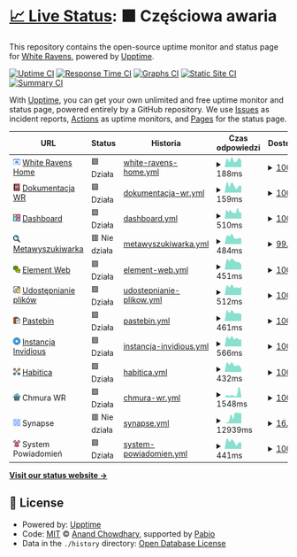# [📈 Live Status](https://status.wrservices.link): <!--live status--> **🟧 Częściowa awaria**

This repository contains the open-source uptime monitor and status page for [White Ravens](https://whiteravens.net), powered by [Upptime](https://github.com/upptime/upptime).

[![Uptime CI](https://github.com/whiteravens20/status.wrservices.link/workflows/Uptime%20CI/badge.svg)](https://github.com/whiteravens20/status.wrservices.link/actions?query=workflow%3A%22Uptime+CI%22)
[![Response Time CI](https://github.com/whiteravens20/status.wrservices.link/workflows/Response%20Time%20CI/badge.svg)](https://github.com/whiteravens20/status.wrservices.link/actions?query=workflow%3A%22Response+Time+CI%22)
[![Graphs CI](https://github.com/whiteravens20/status.wrservices.link/workflows/Graphs%20CI/badge.svg)](https://github.com/whiteravens20/status.wrservices.link/actions?query=workflow%3A%22Graphs+CI%22)
[![Static Site CI](https://github.com/whiteravens20/status.wrservices.link/workflows/Static%20Site%20CI/badge.svg)](https://github.com/whiteravens20/status.wrservices.link/actions?query=workflow%3A%22Static+Site+CI%22)
[![Summary CI](https://github.com/whiteravens20/status.wrservices.link/workflows/Summary%20CI/badge.svg)](https://github.com/whiteravens20/status.wrservices.link/actions?query=workflow%3A%22Summary+CI%22)

With [Upptime](https://upptime.js.org), you can get your own unlimited and free uptime monitor and status page, powered entirely by a GitHub repository. We use [Issues](https://github.com/whiteravens20/status.wrservices.link/issues) as incident reports, [Actions](https://github.com/whiteravens20/status.wrservices.link/actions) as uptime monitors, and [Pages](https://status.wrservices.link) for the status page.

<!--start: status pages-->
<!-- This summary is generated by Upptime (https://github.com/upptime/upptime) -->
<!-- Do not edit this manually, your changes will be overwritten -->
<!-- prettier-ignore -->
| URL | Status | Historia | Czas odpowiedzi | Dostępność |
| --- | ------ | ------- | ------------- | ------ |
| <img alt="" src="https://raw.githubusercontent.com/whiteravens20/services-images/refs/heads/main/full-assets/homepage/favicon-96x96.png" height="13"> [White Ravens Home](https://whiteravens.net) | 🟩 Działa | [white-ravens-home.yml](https://github.com/whiteravens20/status.wrservices.link/commits/HEAD/history/white-ravens-home.yml) | <details><summary><img alt="Wykres czasu odpowiedzi" src="./graphs/white-ravens-home/response-time-week.png" height="20"> 188ms</summary><br><a href="https://status.wrservices.link/history/white-ravens-home"><img alt="Czas odpowiedzi 206" src="https://img.shields.io/endpoint?url=https%3A%2F%2Fraw.githubusercontent.com%2Fwhiteravens20%2Fstatus.wrservices.link%2FHEAD%2Fapi%2Fwhite-ravens-home%2Fresponse-time.json"></a><br><a href="https://status.wrservices.link/history/white-ravens-home"><img alt="Czas odpowiedzi (24h) 171" src="https://img.shields.io/endpoint?url=https%3A%2F%2Fraw.githubusercontent.com%2Fwhiteravens20%2Fstatus.wrservices.link%2FHEAD%2Fapi%2Fwhite-ravens-home%2Fresponse-time-day.json"></a><br><a href="https://status.wrservices.link/history/white-ravens-home"><img alt="Czas odpowiedzi (7 dni) 188" src="https://img.shields.io/endpoint?url=https%3A%2F%2Fraw.githubusercontent.com%2Fwhiteravens20%2Fstatus.wrservices.link%2FHEAD%2Fapi%2Fwhite-ravens-home%2Fresponse-time-week.json"></a><br><a href="https://status.wrservices.link/history/white-ravens-home"><img alt="Czas odpowiedzi (30 dni) 203" src="https://img.shields.io/endpoint?url=https%3A%2F%2Fraw.githubusercontent.com%2Fwhiteravens20%2Fstatus.wrservices.link%2FHEAD%2Fapi%2Fwhite-ravens-home%2Fresponse-time-month.json"></a><br><a href="https://status.wrservices.link/history/white-ravens-home"><img alt="Czas odpowiedzi (1 rok) 206" src="https://img.shields.io/endpoint?url=https%3A%2F%2Fraw.githubusercontent.com%2Fwhiteravens20%2Fstatus.wrservices.link%2FHEAD%2Fapi%2Fwhite-ravens-home%2Fresponse-time-year.json"></a></details> | <details><summary><a href="https://status.wrservices.link/history/white-ravens-home">100.00%</a></summary><a href="https://status.wrservices.link/history/white-ravens-home"><img alt="Dostępność 100.00%" src="https://img.shields.io/endpoint?url=https%3A%2F%2Fraw.githubusercontent.com%2Fwhiteravens20%2Fstatus.wrservices.link%2FHEAD%2Fapi%2Fwhite-ravens-home%2Fuptime.json"></a><br><a href="https://status.wrservices.link/history/white-ravens-home"><img alt="Dostępność (24h) 100.00%" src="https://img.shields.io/endpoint?url=https%3A%2F%2Fraw.githubusercontent.com%2Fwhiteravens20%2Fstatus.wrservices.link%2FHEAD%2Fapi%2Fwhite-ravens-home%2Fuptime-day.json"></a><br><a href="https://status.wrservices.link/history/white-ravens-home"><img alt="Dostępność (7 dni) 100.00%" src="https://img.shields.io/endpoint?url=https%3A%2F%2Fraw.githubusercontent.com%2Fwhiteravens20%2Fstatus.wrservices.link%2FHEAD%2Fapi%2Fwhite-ravens-home%2Fuptime-week.json"></a><br><a href="https://status.wrservices.link/history/white-ravens-home"><img alt="Dostępność (30 dni) 100.00%" src="https://img.shields.io/endpoint?url=https%3A%2F%2Fraw.githubusercontent.com%2Fwhiteravens20%2Fstatus.wrservices.link%2FHEAD%2Fapi%2Fwhite-ravens-home%2Fuptime-month.json"></a><br><a href="https://status.wrservices.link/history/white-ravens-home"><img alt="Dostępność (1 rok) 100.00%" src="https://img.shields.io/endpoint?url=https%3A%2F%2Fraw.githubusercontent.com%2Fwhiteravens20%2Fstatus.wrservices.link%2FHEAD%2Fapi%2Fwhite-ravens-home%2Fuptime-year.json"></a></details>
| <img alt="" src="https://raw.githubusercontent.com/whiteravens20/services-images/refs/heads/main/full-assets/documentation/favicon-96x96.png" height="13"> [Dokumentacja WR](https://wrservices.link) | 🟩 Działa | [dokumentacja-wr.yml](https://github.com/whiteravens20/status.wrservices.link/commits/HEAD/history/dokumentacja-wr.yml) | <details><summary><img alt="Wykres czasu odpowiedzi" src="./graphs/dokumentacja-wr/response-time-week.png" height="20"> 159ms</summary><br><a href="https://status.wrservices.link/history/dokumentacja-wr"><img alt="Czas odpowiedzi 187" src="https://img.shields.io/endpoint?url=https%3A%2F%2Fraw.githubusercontent.com%2Fwhiteravens20%2Fstatus.wrservices.link%2FHEAD%2Fapi%2Fdokumentacja-wr%2Fresponse-time.json"></a><br><a href="https://status.wrservices.link/history/dokumentacja-wr"><img alt="Czas odpowiedzi (24h) 153" src="https://img.shields.io/endpoint?url=https%3A%2F%2Fraw.githubusercontent.com%2Fwhiteravens20%2Fstatus.wrservices.link%2FHEAD%2Fapi%2Fdokumentacja-wr%2Fresponse-time-day.json"></a><br><a href="https://status.wrservices.link/history/dokumentacja-wr"><img alt="Czas odpowiedzi (7 dni) 159" src="https://img.shields.io/endpoint?url=https%3A%2F%2Fraw.githubusercontent.com%2Fwhiteravens20%2Fstatus.wrservices.link%2FHEAD%2Fapi%2Fdokumentacja-wr%2Fresponse-time-week.json"></a><br><a href="https://status.wrservices.link/history/dokumentacja-wr"><img alt="Czas odpowiedzi (30 dni) 193" src="https://img.shields.io/endpoint?url=https%3A%2F%2Fraw.githubusercontent.com%2Fwhiteravens20%2Fstatus.wrservices.link%2FHEAD%2Fapi%2Fdokumentacja-wr%2Fresponse-time-month.json"></a><br><a href="https://status.wrservices.link/history/dokumentacja-wr"><img alt="Czas odpowiedzi (1 rok) 187" src="https://img.shields.io/endpoint?url=https%3A%2F%2Fraw.githubusercontent.com%2Fwhiteravens20%2Fstatus.wrservices.link%2FHEAD%2Fapi%2Fdokumentacja-wr%2Fresponse-time-year.json"></a></details> | <details><summary><a href="https://status.wrservices.link/history/dokumentacja-wr">100.00%</a></summary><a href="https://status.wrservices.link/history/dokumentacja-wr"><img alt="Dostępność 99.90%" src="https://img.shields.io/endpoint?url=https%3A%2F%2Fraw.githubusercontent.com%2Fwhiteravens20%2Fstatus.wrservices.link%2FHEAD%2Fapi%2Fdokumentacja-wr%2Fuptime.json"></a><br><a href="https://status.wrservices.link/history/dokumentacja-wr"><img alt="Dostępność (24h) 100.00%" src="https://img.shields.io/endpoint?url=https%3A%2F%2Fraw.githubusercontent.com%2Fwhiteravens20%2Fstatus.wrservices.link%2FHEAD%2Fapi%2Fdokumentacja-wr%2Fuptime-day.json"></a><br><a href="https://status.wrservices.link/history/dokumentacja-wr"><img alt="Dostępność (7 dni) 100.00%" src="https://img.shields.io/endpoint?url=https%3A%2F%2Fraw.githubusercontent.com%2Fwhiteravens20%2Fstatus.wrservices.link%2FHEAD%2Fapi%2Fdokumentacja-wr%2Fuptime-week.json"></a><br><a href="https://status.wrservices.link/history/dokumentacja-wr"><img alt="Dostępność (30 dni) 100.00%" src="https://img.shields.io/endpoint?url=https%3A%2F%2Fraw.githubusercontent.com%2Fwhiteravens20%2Fstatus.wrservices.link%2FHEAD%2Fapi%2Fdokumentacja-wr%2Fuptime-month.json"></a><br><a href="https://status.wrservices.link/history/dokumentacja-wr"><img alt="Dostępność (1 rok) 99.90%" src="https://img.shields.io/endpoint?url=https%3A%2F%2Fraw.githubusercontent.com%2Fwhiteravens20%2Fstatus.wrservices.link%2FHEAD%2Fapi%2Fdokumentacja-wr%2Fuptime-year.json"></a></details>
| <img alt="" src="https://raw.githubusercontent.com/whiteravens20/services-images/refs/heads/main/full-assets/dashboard/favicon-96x96.png" height="13"> [Dashboard](https://home.wrservices.link) | 🟩 Działa | [dashboard.yml](https://github.com/whiteravens20/status.wrservices.link/commits/HEAD/history/dashboard.yml) | <details><summary><img alt="Wykres czasu odpowiedzi" src="./graphs/dashboard/response-time-week.png" height="20"> 510ms</summary><br><a href="https://status.wrservices.link/history/dashboard"><img alt="Czas odpowiedzi 584" src="https://img.shields.io/endpoint?url=https%3A%2F%2Fraw.githubusercontent.com%2Fwhiteravens20%2Fstatus.wrservices.link%2FHEAD%2Fapi%2Fdashboard%2Fresponse-time.json"></a><br><a href="https://status.wrservices.link/history/dashboard"><img alt="Czas odpowiedzi (24h) 430" src="https://img.shields.io/endpoint?url=https%3A%2F%2Fraw.githubusercontent.com%2Fwhiteravens20%2Fstatus.wrservices.link%2FHEAD%2Fapi%2Fdashboard%2Fresponse-time-day.json"></a><br><a href="https://status.wrservices.link/history/dashboard"><img alt="Czas odpowiedzi (7 dni) 510" src="https://img.shields.io/endpoint?url=https%3A%2F%2Fraw.githubusercontent.com%2Fwhiteravens20%2Fstatus.wrservices.link%2FHEAD%2Fapi%2Fdashboard%2Fresponse-time-week.json"></a><br><a href="https://status.wrservices.link/history/dashboard"><img alt="Czas odpowiedzi (30 dni) 501" src="https://img.shields.io/endpoint?url=https%3A%2F%2Fraw.githubusercontent.com%2Fwhiteravens20%2Fstatus.wrservices.link%2FHEAD%2Fapi%2Fdashboard%2Fresponse-time-month.json"></a><br><a href="https://status.wrservices.link/history/dashboard"><img alt="Czas odpowiedzi (1 rok) 584" src="https://img.shields.io/endpoint?url=https%3A%2F%2Fraw.githubusercontent.com%2Fwhiteravens20%2Fstatus.wrservices.link%2FHEAD%2Fapi%2Fdashboard%2Fresponse-time-year.json"></a></details> | <details><summary><a href="https://status.wrservices.link/history/dashboard">100.00%</a></summary><a href="https://status.wrservices.link/history/dashboard"><img alt="Dostępność 99.90%" src="https://img.shields.io/endpoint?url=https%3A%2F%2Fraw.githubusercontent.com%2Fwhiteravens20%2Fstatus.wrservices.link%2FHEAD%2Fapi%2Fdashboard%2Fuptime.json"></a><br><a href="https://status.wrservices.link/history/dashboard"><img alt="Dostępność (24h) 100.00%" src="https://img.shields.io/endpoint?url=https%3A%2F%2Fraw.githubusercontent.com%2Fwhiteravens20%2Fstatus.wrservices.link%2FHEAD%2Fapi%2Fdashboard%2Fuptime-day.json"></a><br><a href="https://status.wrservices.link/history/dashboard"><img alt="Dostępność (7 dni) 100.00%" src="https://img.shields.io/endpoint?url=https%3A%2F%2Fraw.githubusercontent.com%2Fwhiteravens20%2Fstatus.wrservices.link%2FHEAD%2Fapi%2Fdashboard%2Fuptime-week.json"></a><br><a href="https://status.wrservices.link/history/dashboard"><img alt="Dostępność (30 dni) 100.00%" src="https://img.shields.io/endpoint?url=https%3A%2F%2Fraw.githubusercontent.com%2Fwhiteravens20%2Fstatus.wrservices.link%2FHEAD%2Fapi%2Fdashboard%2Fuptime-month.json"></a><br><a href="https://status.wrservices.link/history/dashboard"><img alt="Dostępność (1 rok) 99.90%" src="https://img.shields.io/endpoint?url=https%3A%2F%2Fraw.githubusercontent.com%2Fwhiteravens20%2Fstatus.wrservices.link%2FHEAD%2Fapi%2Fdashboard%2Fuptime-year.json"></a></details>
| <img alt="" src="https://raw.githubusercontent.com/whiteravens20/services-images/refs/heads/main/full-assets/search/favicon-96x96.png" height="13"> [Metawyszukiwarka](https://search.whiteravens.net) | 🟥 Nie działa | [metawyszukiwarka.yml](https://github.com/whiteravens20/status.wrservices.link/commits/HEAD/history/metawyszukiwarka.yml) | <details><summary><img alt="Wykres czasu odpowiedzi" src="./graphs/metawyszukiwarka/response-time-week.png" height="20"> 484ms</summary><br><a href="https://status.wrservices.link/history/metawyszukiwarka"><img alt="Czas odpowiedzi 503" src="https://img.shields.io/endpoint?url=https%3A%2F%2Fraw.githubusercontent.com%2Fwhiteravens20%2Fstatus.wrservices.link%2FHEAD%2Fapi%2Fmetawyszukiwarka%2Fresponse-time.json"></a><br><a href="https://status.wrservices.link/history/metawyszukiwarka"><img alt="Czas odpowiedzi (24h) 378" src="https://img.shields.io/endpoint?url=https%3A%2F%2Fraw.githubusercontent.com%2Fwhiteravens20%2Fstatus.wrservices.link%2FHEAD%2Fapi%2Fmetawyszukiwarka%2Fresponse-time-day.json"></a><br><a href="https://status.wrservices.link/history/metawyszukiwarka"><img alt="Czas odpowiedzi (7 dni) 484" src="https://img.shields.io/endpoint?url=https%3A%2F%2Fraw.githubusercontent.com%2Fwhiteravens20%2Fstatus.wrservices.link%2FHEAD%2Fapi%2Fmetawyszukiwarka%2Fresponse-time-week.json"></a><br><a href="https://status.wrservices.link/history/metawyszukiwarka"><img alt="Czas odpowiedzi (30 dni) 505" src="https://img.shields.io/endpoint?url=https%3A%2F%2Fraw.githubusercontent.com%2Fwhiteravens20%2Fstatus.wrservices.link%2FHEAD%2Fapi%2Fmetawyszukiwarka%2Fresponse-time-month.json"></a><br><a href="https://status.wrservices.link/history/metawyszukiwarka"><img alt="Czas odpowiedzi (1 rok) 503" src="https://img.shields.io/endpoint?url=https%3A%2F%2Fraw.githubusercontent.com%2Fwhiteravens20%2Fstatus.wrservices.link%2FHEAD%2Fapi%2Fmetawyszukiwarka%2Fresponse-time-year.json"></a></details> | <details><summary><a href="https://status.wrservices.link/history/metawyszukiwarka">99.99%</a></summary><a href="https://status.wrservices.link/history/metawyszukiwarka"><img alt="Dostępność 99.72%" src="https://img.shields.io/endpoint?url=https%3A%2F%2Fraw.githubusercontent.com%2Fwhiteravens20%2Fstatus.wrservices.link%2FHEAD%2Fapi%2Fmetawyszukiwarka%2Fuptime.json"></a><br><a href="https://status.wrservices.link/history/metawyszukiwarka"><img alt="Dostępność (24h) 99.96%" src="https://img.shields.io/endpoint?url=https%3A%2F%2Fraw.githubusercontent.com%2Fwhiteravens20%2Fstatus.wrservices.link%2FHEAD%2Fapi%2Fmetawyszukiwarka%2Fuptime-day.json"></a><br><a href="https://status.wrservices.link/history/metawyszukiwarka"><img alt="Dostępność (7 dni) 99.99%" src="https://img.shields.io/endpoint?url=https%3A%2F%2Fraw.githubusercontent.com%2Fwhiteravens20%2Fstatus.wrservices.link%2FHEAD%2Fapi%2Fmetawyszukiwarka%2Fuptime-week.json"></a><br><a href="https://status.wrservices.link/history/metawyszukiwarka"><img alt="Dostępność (30 dni) 100.00%" src="https://img.shields.io/endpoint?url=https%3A%2F%2Fraw.githubusercontent.com%2Fwhiteravens20%2Fstatus.wrservices.link%2FHEAD%2Fapi%2Fmetawyszukiwarka%2Fuptime-month.json"></a><br><a href="https://status.wrservices.link/history/metawyszukiwarka"><img alt="Dostępność (1 rok) 99.72%" src="https://img.shields.io/endpoint?url=https%3A%2F%2Fraw.githubusercontent.com%2Fwhiteravens20%2Fstatus.wrservices.link%2FHEAD%2Fapi%2Fmetawyszukiwarka%2Fuptime-year.json"></a></details>
| <img alt="" src="https://raw.githubusercontent.com/whiteravens20/services-images/refs/heads/main/full-assets/element/favicon-96x96.png" height="13"> [Element Web](https://chat.wrservices.link) | 🟩 Działa | [element-web.yml](https://github.com/whiteravens20/status.wrservices.link/commits/HEAD/history/element-web.yml) | <details><summary><img alt="Wykres czasu odpowiedzi" src="./graphs/element-web/response-time-week.png" height="20"> 451ms</summary><br><a href="https://status.wrservices.link/history/element-web"><img alt="Czas odpowiedzi 638" src="https://img.shields.io/endpoint?url=https%3A%2F%2Fraw.githubusercontent.com%2Fwhiteravens20%2Fstatus.wrservices.link%2FHEAD%2Fapi%2Felement-web%2Fresponse-time.json"></a><br><a href="https://status.wrservices.link/history/element-web"><img alt="Czas odpowiedzi (24h) 252" src="https://img.shields.io/endpoint?url=https%3A%2F%2Fraw.githubusercontent.com%2Fwhiteravens20%2Fstatus.wrservices.link%2FHEAD%2Fapi%2Felement-web%2Fresponse-time-day.json"></a><br><a href="https://status.wrservices.link/history/element-web"><img alt="Czas odpowiedzi (7 dni) 451" src="https://img.shields.io/endpoint?url=https%3A%2F%2Fraw.githubusercontent.com%2Fwhiteravens20%2Fstatus.wrservices.link%2FHEAD%2Fapi%2Felement-web%2Fresponse-time-week.json"></a><br><a href="https://status.wrservices.link/history/element-web"><img alt="Czas odpowiedzi (30 dni) 498" src="https://img.shields.io/endpoint?url=https%3A%2F%2Fraw.githubusercontent.com%2Fwhiteravens20%2Fstatus.wrservices.link%2FHEAD%2Fapi%2Felement-web%2Fresponse-time-month.json"></a><br><a href="https://status.wrservices.link/history/element-web"><img alt="Czas odpowiedzi (1 rok) 638" src="https://img.shields.io/endpoint?url=https%3A%2F%2Fraw.githubusercontent.com%2Fwhiteravens20%2Fstatus.wrservices.link%2FHEAD%2Fapi%2Felement-web%2Fresponse-time-year.json"></a></details> | <details><summary><a href="https://status.wrservices.link/history/element-web">100.00%</a></summary><a href="https://status.wrservices.link/history/element-web"><img alt="Dostępność 91.82%" src="https://img.shields.io/endpoint?url=https%3A%2F%2Fraw.githubusercontent.com%2Fwhiteravens20%2Fstatus.wrservices.link%2FHEAD%2Fapi%2Felement-web%2Fuptime.json"></a><br><a href="https://status.wrservices.link/history/element-web"><img alt="Dostępność (24h) 100.00%" src="https://img.shields.io/endpoint?url=https%3A%2F%2Fraw.githubusercontent.com%2Fwhiteravens20%2Fstatus.wrservices.link%2FHEAD%2Fapi%2Felement-web%2Fuptime-day.json"></a><br><a href="https://status.wrservices.link/history/element-web"><img alt="Dostępność (7 dni) 100.00%" src="https://img.shields.io/endpoint?url=https%3A%2F%2Fraw.githubusercontent.com%2Fwhiteravens20%2Fstatus.wrservices.link%2FHEAD%2Fapi%2Felement-web%2Fuptime-week.json"></a><br><a href="https://status.wrservices.link/history/element-web"><img alt="Dostępność (30 dni) 89.84%" src="https://img.shields.io/endpoint?url=https%3A%2F%2Fraw.githubusercontent.com%2Fwhiteravens20%2Fstatus.wrservices.link%2FHEAD%2Fapi%2Felement-web%2Fuptime-month.json"></a><br><a href="https://status.wrservices.link/history/element-web"><img alt="Dostępność (1 rok) 91.82%" src="https://img.shields.io/endpoint?url=https%3A%2F%2Fraw.githubusercontent.com%2Fwhiteravens20%2Fstatus.wrservices.link%2FHEAD%2Fapi%2Felement-web%2Fuptime-year.json"></a></details>
| <img alt="" src="https://raw.githubusercontent.com/whiteravens20/services-images/refs/heads/main/full-assets/fileshare/favicon-96x96.png" height="13"> [Udostępnianie plików](https://fileshare.wrservices.link) | 🟩 Działa | [udostepnianie-plikow.yml](https://github.com/whiteravens20/status.wrservices.link/commits/HEAD/history/udostepnianie-plikow.yml) | <details><summary><img alt="Wykres czasu odpowiedzi" src="./graphs/udostepnianie-plikow/response-time-week.png" height="20"> 512ms</summary><br><a href="https://status.wrservices.link/history/udostepnianie-plikow"><img alt="Czas odpowiedzi 511" src="https://img.shields.io/endpoint?url=https%3A%2F%2Fraw.githubusercontent.com%2Fwhiteravens20%2Fstatus.wrservices.link%2FHEAD%2Fapi%2Fudostepnianie-plikow%2Fresponse-time.json"></a><br><a href="https://status.wrservices.link/history/udostepnianie-plikow"><img alt="Czas odpowiedzi (24h) 509" src="https://img.shields.io/endpoint?url=https%3A%2F%2Fraw.githubusercontent.com%2Fwhiteravens20%2Fstatus.wrservices.link%2FHEAD%2Fapi%2Fudostepnianie-plikow%2Fresponse-time-day.json"></a><br><a href="https://status.wrservices.link/history/udostepnianie-plikow"><img alt="Czas odpowiedzi (7 dni) 512" src="https://img.shields.io/endpoint?url=https%3A%2F%2Fraw.githubusercontent.com%2Fwhiteravens20%2Fstatus.wrservices.link%2FHEAD%2Fapi%2Fudostepnianie-plikow%2Fresponse-time-week.json"></a><br><a href="https://status.wrservices.link/history/udostepnianie-plikow"><img alt="Czas odpowiedzi (30 dni) 512" src="https://img.shields.io/endpoint?url=https%3A%2F%2Fraw.githubusercontent.com%2Fwhiteravens20%2Fstatus.wrservices.link%2FHEAD%2Fapi%2Fudostepnianie-plikow%2Fresponse-time-month.json"></a><br><a href="https://status.wrservices.link/history/udostepnianie-plikow"><img alt="Czas odpowiedzi (1 rok) 511" src="https://img.shields.io/endpoint?url=https%3A%2F%2Fraw.githubusercontent.com%2Fwhiteravens20%2Fstatus.wrservices.link%2FHEAD%2Fapi%2Fudostepnianie-plikow%2Fresponse-time-year.json"></a></details> | <details><summary><a href="https://status.wrservices.link/history/udostepnianie-plikow">100.00%</a></summary><a href="https://status.wrservices.link/history/udostepnianie-plikow"><img alt="Dostępność 99.90%" src="https://img.shields.io/endpoint?url=https%3A%2F%2Fraw.githubusercontent.com%2Fwhiteravens20%2Fstatus.wrservices.link%2FHEAD%2Fapi%2Fudostepnianie-plikow%2Fuptime.json"></a><br><a href="https://status.wrservices.link/history/udostepnianie-plikow"><img alt="Dostępność (24h) 100.00%" src="https://img.shields.io/endpoint?url=https%3A%2F%2Fraw.githubusercontent.com%2Fwhiteravens20%2Fstatus.wrservices.link%2FHEAD%2Fapi%2Fudostepnianie-plikow%2Fuptime-day.json"></a><br><a href="https://status.wrservices.link/history/udostepnianie-plikow"><img alt="Dostępność (7 dni) 100.00%" src="https://img.shields.io/endpoint?url=https%3A%2F%2Fraw.githubusercontent.com%2Fwhiteravens20%2Fstatus.wrservices.link%2FHEAD%2Fapi%2Fudostepnianie-plikow%2Fuptime-week.json"></a><br><a href="https://status.wrservices.link/history/udostepnianie-plikow"><img alt="Dostępność (30 dni) 100.00%" src="https://img.shields.io/endpoint?url=https%3A%2F%2Fraw.githubusercontent.com%2Fwhiteravens20%2Fstatus.wrservices.link%2FHEAD%2Fapi%2Fudostepnianie-plikow%2Fuptime-month.json"></a><br><a href="https://status.wrservices.link/history/udostepnianie-plikow"><img alt="Dostępność (1 rok) 99.90%" src="https://img.shields.io/endpoint?url=https%3A%2F%2Fraw.githubusercontent.com%2Fwhiteravens20%2Fstatus.wrservices.link%2FHEAD%2Fapi%2Fudostepnianie-plikow%2Fuptime-year.json"></a></details>
| <img alt="" src="https://raw.githubusercontent.com/whiteravens20/services-images/refs/heads/main/full-assets/pastebin/favicon-96x96.png" height="13"> [Pastebin](https://pastebin.wrservices.link) | 🟩 Działa | [pastebin.yml](https://github.com/whiteravens20/status.wrservices.link/commits/HEAD/history/pastebin.yml) | <details><summary><img alt="Wykres czasu odpowiedzi" src="./graphs/pastebin/response-time-week.png" height="20"> 461ms</summary><br><a href="https://status.wrservices.link/history/pastebin"><img alt="Czas odpowiedzi 503" src="https://img.shields.io/endpoint?url=https%3A%2F%2Fraw.githubusercontent.com%2Fwhiteravens20%2Fstatus.wrservices.link%2FHEAD%2Fapi%2Fpastebin%2Fresponse-time.json"></a><br><a href="https://status.wrservices.link/history/pastebin"><img alt="Czas odpowiedzi (24h) 365" src="https://img.shields.io/endpoint?url=https%3A%2F%2Fraw.githubusercontent.com%2Fwhiteravens20%2Fstatus.wrservices.link%2FHEAD%2Fapi%2Fpastebin%2Fresponse-time-day.json"></a><br><a href="https://status.wrservices.link/history/pastebin"><img alt="Czas odpowiedzi (7 dni) 461" src="https://img.shields.io/endpoint?url=https%3A%2F%2Fraw.githubusercontent.com%2Fwhiteravens20%2Fstatus.wrservices.link%2FHEAD%2Fapi%2Fpastebin%2Fresponse-time-week.json"></a><br><a href="https://status.wrservices.link/history/pastebin"><img alt="Czas odpowiedzi (30 dni) 484" src="https://img.shields.io/endpoint?url=https%3A%2F%2Fraw.githubusercontent.com%2Fwhiteravens20%2Fstatus.wrservices.link%2FHEAD%2Fapi%2Fpastebin%2Fresponse-time-month.json"></a><br><a href="https://status.wrservices.link/history/pastebin"><img alt="Czas odpowiedzi (1 rok) 503" src="https://img.shields.io/endpoint?url=https%3A%2F%2Fraw.githubusercontent.com%2Fwhiteravens20%2Fstatus.wrservices.link%2FHEAD%2Fapi%2Fpastebin%2Fresponse-time-year.json"></a></details> | <details><summary><a href="https://status.wrservices.link/history/pastebin">100.00%</a></summary><a href="https://status.wrservices.link/history/pastebin"><img alt="Dostępność 99.89%" src="https://img.shields.io/endpoint?url=https%3A%2F%2Fraw.githubusercontent.com%2Fwhiteravens20%2Fstatus.wrservices.link%2FHEAD%2Fapi%2Fpastebin%2Fuptime.json"></a><br><a href="https://status.wrservices.link/history/pastebin"><img alt="Dostępność (24h) 100.00%" src="https://img.shields.io/endpoint?url=https%3A%2F%2Fraw.githubusercontent.com%2Fwhiteravens20%2Fstatus.wrservices.link%2FHEAD%2Fapi%2Fpastebin%2Fuptime-day.json"></a><br><a href="https://status.wrservices.link/history/pastebin"><img alt="Dostępność (7 dni) 100.00%" src="https://img.shields.io/endpoint?url=https%3A%2F%2Fraw.githubusercontent.com%2Fwhiteravens20%2Fstatus.wrservices.link%2FHEAD%2Fapi%2Fpastebin%2Fuptime-week.json"></a><br><a href="https://status.wrservices.link/history/pastebin"><img alt="Dostępność (30 dni) 100.00%" src="https://img.shields.io/endpoint?url=https%3A%2F%2Fraw.githubusercontent.com%2Fwhiteravens20%2Fstatus.wrservices.link%2FHEAD%2Fapi%2Fpastebin%2Fuptime-month.json"></a><br><a href="https://status.wrservices.link/history/pastebin"><img alt="Dostępność (1 rok) 99.89%" src="https://img.shields.io/endpoint?url=https%3A%2F%2Fraw.githubusercontent.com%2Fwhiteravens20%2Fstatus.wrservices.link%2FHEAD%2Fapi%2Fpastebin%2Fuptime-year.json"></a></details>
| <img alt="" src="https://raw.githubusercontent.com/whiteravens20/services-images/refs/heads/main/full-assets/invid/favicon-96x96.png" height="13"> [Instancja Invidious](https://invid.wrservices.link) | 🟩 Działa | [instancja-invidious.yml](https://github.com/whiteravens20/status.wrservices.link/commits/HEAD/history/instancja-invidious.yml) | <details><summary><img alt="Wykres czasu odpowiedzi" src="./graphs/instancja-invidious/response-time-week.png" height="20"> 566ms</summary><br><a href="https://status.wrservices.link/history/instancja-invidious"><img alt="Czas odpowiedzi 688" src="https://img.shields.io/endpoint?url=https%3A%2F%2Fraw.githubusercontent.com%2Fwhiteravens20%2Fstatus.wrservices.link%2FHEAD%2Fapi%2Finstancja-invidious%2Fresponse-time.json"></a><br><a href="https://status.wrservices.link/history/instancja-invidious"><img alt="Czas odpowiedzi (24h) 362" src="https://img.shields.io/endpoint?url=https%3A%2F%2Fraw.githubusercontent.com%2Fwhiteravens20%2Fstatus.wrservices.link%2FHEAD%2Fapi%2Finstancja-invidious%2Fresponse-time-day.json"></a><br><a href="https://status.wrservices.link/history/instancja-invidious"><img alt="Czas odpowiedzi (7 dni) 566" src="https://img.shields.io/endpoint?url=https%3A%2F%2Fraw.githubusercontent.com%2Fwhiteravens20%2Fstatus.wrservices.link%2FHEAD%2Fapi%2Finstancja-invidious%2Fresponse-time-week.json"></a><br><a href="https://status.wrservices.link/history/instancja-invidious"><img alt="Czas odpowiedzi (30 dni) 698" src="https://img.shields.io/endpoint?url=https%3A%2F%2Fraw.githubusercontent.com%2Fwhiteravens20%2Fstatus.wrservices.link%2FHEAD%2Fapi%2Finstancja-invidious%2Fresponse-time-month.json"></a><br><a href="https://status.wrservices.link/history/instancja-invidious"><img alt="Czas odpowiedzi (1 rok) 688" src="https://img.shields.io/endpoint?url=https%3A%2F%2Fraw.githubusercontent.com%2Fwhiteravens20%2Fstatus.wrservices.link%2FHEAD%2Fapi%2Finstancja-invidious%2Fresponse-time-year.json"></a></details> | <details><summary><a href="https://status.wrservices.link/history/instancja-invidious">100.00%</a></summary><a href="https://status.wrservices.link/history/instancja-invidious"><img alt="Dostępność 99.66%" src="https://img.shields.io/endpoint?url=https%3A%2F%2Fraw.githubusercontent.com%2Fwhiteravens20%2Fstatus.wrservices.link%2FHEAD%2Fapi%2Finstancja-invidious%2Fuptime.json"></a><br><a href="https://status.wrservices.link/history/instancja-invidious"><img alt="Dostępność (24h) 100.00%" src="https://img.shields.io/endpoint?url=https%3A%2F%2Fraw.githubusercontent.com%2Fwhiteravens20%2Fstatus.wrservices.link%2FHEAD%2Fapi%2Finstancja-invidious%2Fuptime-day.json"></a><br><a href="https://status.wrservices.link/history/instancja-invidious"><img alt="Dostępność (7 dni) 100.00%" src="https://img.shields.io/endpoint?url=https%3A%2F%2Fraw.githubusercontent.com%2Fwhiteravens20%2Fstatus.wrservices.link%2FHEAD%2Fapi%2Finstancja-invidious%2Fuptime-week.json"></a><br><a href="https://status.wrservices.link/history/instancja-invidious"><img alt="Dostępność (30 dni) 100.00%" src="https://img.shields.io/endpoint?url=https%3A%2F%2Fraw.githubusercontent.com%2Fwhiteravens20%2Fstatus.wrservices.link%2FHEAD%2Fapi%2Finstancja-invidious%2Fuptime-month.json"></a><br><a href="https://status.wrservices.link/history/instancja-invidious"><img alt="Dostępność (1 rok) 99.66%" src="https://img.shields.io/endpoint?url=https%3A%2F%2Fraw.githubusercontent.com%2Fwhiteravens20%2Fstatus.wrservices.link%2FHEAD%2Fapi%2Finstancja-invidious%2Fuptime-year.json"></a></details>
| <img alt="" src="https://raw.githubusercontent.com/whiteravens20/services-images/refs/heads/main/full-assets/habitica/favicon-96x96.png" height="13"> [Habitica](https://habitica.wrservices.link) | 🟩 Działa | [habitica.yml](https://github.com/whiteravens20/status.wrservices.link/commits/HEAD/history/habitica.yml) | <details><summary><img alt="Wykres czasu odpowiedzi" src="./graphs/habitica/response-time-week.png" height="20"> 432ms</summary><br><a href="https://status.wrservices.link/history/habitica"><img alt="Czas odpowiedzi 478" src="https://img.shields.io/endpoint?url=https%3A%2F%2Fraw.githubusercontent.com%2Fwhiteravens20%2Fstatus.wrservices.link%2FHEAD%2Fapi%2Fhabitica%2Fresponse-time.json"></a><br><a href="https://status.wrservices.link/history/habitica"><img alt="Czas odpowiedzi (24h) 205" src="https://img.shields.io/endpoint?url=https%3A%2F%2Fraw.githubusercontent.com%2Fwhiteravens20%2Fstatus.wrservices.link%2FHEAD%2Fapi%2Fhabitica%2Fresponse-time-day.json"></a><br><a href="https://status.wrservices.link/history/habitica"><img alt="Czas odpowiedzi (7 dni) 432" src="https://img.shields.io/endpoint?url=https%3A%2F%2Fraw.githubusercontent.com%2Fwhiteravens20%2Fstatus.wrservices.link%2FHEAD%2Fapi%2Fhabitica%2Fresponse-time-week.json"></a><br><a href="https://status.wrservices.link/history/habitica"><img alt="Czas odpowiedzi (30 dni) 478" src="https://img.shields.io/endpoint?url=https%3A%2F%2Fraw.githubusercontent.com%2Fwhiteravens20%2Fstatus.wrservices.link%2FHEAD%2Fapi%2Fhabitica%2Fresponse-time-month.json"></a><br><a href="https://status.wrservices.link/history/habitica"><img alt="Czas odpowiedzi (1 rok) 478" src="https://img.shields.io/endpoint?url=https%3A%2F%2Fraw.githubusercontent.com%2Fwhiteravens20%2Fstatus.wrservices.link%2FHEAD%2Fapi%2Fhabitica%2Fresponse-time-year.json"></a></details> | <details><summary><a href="https://status.wrservices.link/history/habitica">100.00%</a></summary><a href="https://status.wrservices.link/history/habitica"><img alt="Dostępność 100.00%" src="https://img.shields.io/endpoint?url=https%3A%2F%2Fraw.githubusercontent.com%2Fwhiteravens20%2Fstatus.wrservices.link%2FHEAD%2Fapi%2Fhabitica%2Fuptime.json"></a><br><a href="https://status.wrservices.link/history/habitica"><img alt="Dostępność (24h) 100.00%" src="https://img.shields.io/endpoint?url=https%3A%2F%2Fraw.githubusercontent.com%2Fwhiteravens20%2Fstatus.wrservices.link%2FHEAD%2Fapi%2Fhabitica%2Fuptime-day.json"></a><br><a href="https://status.wrservices.link/history/habitica"><img alt="Dostępność (7 dni) 100.00%" src="https://img.shields.io/endpoint?url=https%3A%2F%2Fraw.githubusercontent.com%2Fwhiteravens20%2Fstatus.wrservices.link%2FHEAD%2Fapi%2Fhabitica%2Fuptime-week.json"></a><br><a href="https://status.wrservices.link/history/habitica"><img alt="Dostępność (30 dni) 100.00%" src="https://img.shields.io/endpoint?url=https%3A%2F%2Fraw.githubusercontent.com%2Fwhiteravens20%2Fstatus.wrservices.link%2FHEAD%2Fapi%2Fhabitica%2Fuptime-month.json"></a><br><a href="https://status.wrservices.link/history/habitica"><img alt="Dostępność (1 rok) 100.00%" src="https://img.shields.io/endpoint?url=https%3A%2F%2Fraw.githubusercontent.com%2Fwhiteravens20%2Fstatus.wrservices.link%2FHEAD%2Fapi%2Fhabitica%2Fuptime-year.json"></a></details>
| <img alt="" src="https://raw.githubusercontent.com/whiteravens20/services-images/refs/heads/main/full-assets/cloud/favicon-96x96.png" height="13"> Chmura WR | 🟩 Działa | [chmura-wr.yml](https://github.com/whiteravens20/status.wrservices.link/commits/HEAD/history/chmura-wr.yml) | <details><summary><img alt="Wykres czasu odpowiedzi" src="./graphs/chmura-wr/response-time-week.png" height="20"> 1548ms</summary><br><a href="https://status.wrservices.link/history/chmura-wr"><img alt="Czas odpowiedzi 747" src="https://img.shields.io/endpoint?url=https%3A%2F%2Fraw.githubusercontent.com%2Fwhiteravens20%2Fstatus.wrservices.link%2FHEAD%2Fapi%2Fchmura-wr%2Fresponse-time.json"></a><br><a href="https://status.wrservices.link/history/chmura-wr"><img alt="Czas odpowiedzi (24h) 667" src="https://img.shields.io/endpoint?url=https%3A%2F%2Fraw.githubusercontent.com%2Fwhiteravens20%2Fstatus.wrservices.link%2FHEAD%2Fapi%2Fchmura-wr%2Fresponse-time-day.json"></a><br><a href="https://status.wrservices.link/history/chmura-wr"><img alt="Czas odpowiedzi (7 dni) 1548" src="https://img.shields.io/endpoint?url=https%3A%2F%2Fraw.githubusercontent.com%2Fwhiteravens20%2Fstatus.wrservices.link%2FHEAD%2Fapi%2Fchmura-wr%2Fresponse-time-week.json"></a><br><a href="https://status.wrservices.link/history/chmura-wr"><img alt="Czas odpowiedzi (30 dni) 947" src="https://img.shields.io/endpoint?url=https%3A%2F%2Fraw.githubusercontent.com%2Fwhiteravens20%2Fstatus.wrservices.link%2FHEAD%2Fapi%2Fchmura-wr%2Fresponse-time-month.json"></a><br><a href="https://status.wrservices.link/history/chmura-wr"><img alt="Czas odpowiedzi (1 rok) 747" src="https://img.shields.io/endpoint?url=https%3A%2F%2Fraw.githubusercontent.com%2Fwhiteravens20%2Fstatus.wrservices.link%2FHEAD%2Fapi%2Fchmura-wr%2Fresponse-time-year.json"></a></details> | <details><summary><a href="https://status.wrservices.link/history/chmura-wr">100.00%</a></summary><a href="https://status.wrservices.link/history/chmura-wr"><img alt="Dostępność 88.49%" src="https://img.shields.io/endpoint?url=https%3A%2F%2Fraw.githubusercontent.com%2Fwhiteravens20%2Fstatus.wrservices.link%2FHEAD%2Fapi%2Fchmura-wr%2Fuptime.json"></a><br><a href="https://status.wrservices.link/history/chmura-wr"><img alt="Dostępność (24h) 100.00%" src="https://img.shields.io/endpoint?url=https%3A%2F%2Fraw.githubusercontent.com%2Fwhiteravens20%2Fstatus.wrservices.link%2FHEAD%2Fapi%2Fchmura-wr%2Fuptime-day.json"></a><br><a href="https://status.wrservices.link/history/chmura-wr"><img alt="Dostępność (7 dni) 100.00%" src="https://img.shields.io/endpoint?url=https%3A%2F%2Fraw.githubusercontent.com%2Fwhiteravens20%2Fstatus.wrservices.link%2FHEAD%2Fapi%2Fchmura-wr%2Fuptime-week.json"></a><br><a href="https://status.wrservices.link/history/chmura-wr"><img alt="Dostępność (30 dni) 96.39%" src="https://img.shields.io/endpoint?url=https%3A%2F%2Fraw.githubusercontent.com%2Fwhiteravens20%2Fstatus.wrservices.link%2FHEAD%2Fapi%2Fchmura-wr%2Fuptime-month.json"></a><br><a href="https://status.wrservices.link/history/chmura-wr"><img alt="Dostępność (1 rok) 88.49%" src="https://img.shields.io/endpoint?url=https%3A%2F%2Fraw.githubusercontent.com%2Fwhiteravens20%2Fstatus.wrservices.link%2FHEAD%2Fapi%2Fchmura-wr%2Fuptime-year.json"></a></details>
| <img alt="" src="https://raw.githubusercontent.com/whiteravens20/services-images/refs/heads/main/full-assets/synapse/favicon-96x96.png" height="13"> Synapse | 🟥 Nie działa | [synapse.yml](https://github.com/whiteravens20/status.wrservices.link/commits/HEAD/history/synapse.yml) | <details><summary><img alt="Wykres czasu odpowiedzi" src="./graphs/synapse/response-time-week.png" height="20"> 12939ms</summary><br><a href="https://status.wrservices.link/history/synapse"><img alt="Czas odpowiedzi 1323" src="https://img.shields.io/endpoint?url=https%3A%2F%2Fraw.githubusercontent.com%2Fwhiteravens20%2Fstatus.wrservices.link%2FHEAD%2Fapi%2Fsynapse%2Fresponse-time.json"></a><br><a href="https://status.wrservices.link/history/synapse"><img alt="Czas odpowiedzi (24h) 18742" src="https://img.shields.io/endpoint?url=https%3A%2F%2Fraw.githubusercontent.com%2Fwhiteravens20%2Fstatus.wrservices.link%2FHEAD%2Fapi%2Fsynapse%2Fresponse-time-day.json"></a><br><a href="https://status.wrservices.link/history/synapse"><img alt="Czas odpowiedzi (7 dni) 12939" src="https://img.shields.io/endpoint?url=https%3A%2F%2Fraw.githubusercontent.com%2Fwhiteravens20%2Fstatus.wrservices.link%2FHEAD%2Fapi%2Fsynapse%2Fresponse-time-week.json"></a><br><a href="https://status.wrservices.link/history/synapse"><img alt="Czas odpowiedzi (30 dni) 3902" src="https://img.shields.io/endpoint?url=https%3A%2F%2Fraw.githubusercontent.com%2Fwhiteravens20%2Fstatus.wrservices.link%2FHEAD%2Fapi%2Fsynapse%2Fresponse-time-month.json"></a><br><a href="https://status.wrservices.link/history/synapse"><img alt="Czas odpowiedzi (1 rok) 1323" src="https://img.shields.io/endpoint?url=https%3A%2F%2Fraw.githubusercontent.com%2Fwhiteravens20%2Fstatus.wrservices.link%2FHEAD%2Fapi%2Fsynapse%2Fresponse-time-year.json"></a></details> | <details><summary><a href="https://status.wrservices.link/history/synapse">16.96%</a></summary><a href="https://status.wrservices.link/history/synapse"><img alt="Dostępność 89.21%" src="https://img.shields.io/endpoint?url=https%3A%2F%2Fraw.githubusercontent.com%2Fwhiteravens20%2Fstatus.wrservices.link%2FHEAD%2Fapi%2Fsynapse%2Fuptime.json"></a><br><a href="https://status.wrservices.link/history/synapse"><img alt="Dostępność (24h) 0.00%" src="https://img.shields.io/endpoint?url=https%3A%2F%2Fraw.githubusercontent.com%2Fwhiteravens20%2Fstatus.wrservices.link%2FHEAD%2Fapi%2Fsynapse%2Fuptime-day.json"></a><br><a href="https://status.wrservices.link/history/synapse"><img alt="Dostępność (7 dni) 16.96%" src="https://img.shields.io/endpoint?url=https%3A%2F%2Fraw.githubusercontent.com%2Fwhiteravens20%2Fstatus.wrservices.link%2FHEAD%2Fapi%2Fsynapse%2Fuptime-week.json"></a><br><a href="https://status.wrservices.link/history/synapse"><img alt="Dostępność (30 dni) 70.73%" src="https://img.shields.io/endpoint?url=https%3A%2F%2Fraw.githubusercontent.com%2Fwhiteravens20%2Fstatus.wrservices.link%2FHEAD%2Fapi%2Fsynapse%2Fuptime-month.json"></a><br><a href="https://status.wrservices.link/history/synapse"><img alt="Dostępność (1 rok) 89.21%" src="https://img.shields.io/endpoint?url=https%3A%2F%2Fraw.githubusercontent.com%2Fwhiteravens20%2Fstatus.wrservices.link%2FHEAD%2Fapi%2Fsynapse%2Fuptime-year.json"></a></details>
| <img alt="" src="https://raw.githubusercontent.com/whiteravens20/services-images/refs/heads/main/full-assets/notify/favicon-96x96.png" height="13"> System Powiadomień | 🟩 Działa | [system-powiadomien.yml](https://github.com/whiteravens20/status.wrservices.link/commits/HEAD/history/system-powiadomien.yml) | <details><summary><img alt="Wykres czasu odpowiedzi" src="./graphs/system-powiadomien/response-time-week.png" height="20"> 441ms</summary><br><a href="https://status.wrservices.link/history/system-powiadomien"><img alt="Czas odpowiedzi 536" src="https://img.shields.io/endpoint?url=https%3A%2F%2Fraw.githubusercontent.com%2Fwhiteravens20%2Fstatus.wrservices.link%2FHEAD%2Fapi%2Fsystem-powiadomien%2Fresponse-time.json"></a><br><a href="https://status.wrservices.link/history/system-powiadomien"><img alt="Czas odpowiedzi (24h) 390" src="https://img.shields.io/endpoint?url=https%3A%2F%2Fraw.githubusercontent.com%2Fwhiteravens20%2Fstatus.wrservices.link%2FHEAD%2Fapi%2Fsystem-powiadomien%2Fresponse-time-day.json"></a><br><a href="https://status.wrservices.link/history/system-powiadomien"><img alt="Czas odpowiedzi (7 dni) 441" src="https://img.shields.io/endpoint?url=https%3A%2F%2Fraw.githubusercontent.com%2Fwhiteravens20%2Fstatus.wrservices.link%2FHEAD%2Fapi%2Fsystem-powiadomien%2Fresponse-time-week.json"></a><br><a href="https://status.wrservices.link/history/system-powiadomien"><img alt="Czas odpowiedzi (30 dni) 464" src="https://img.shields.io/endpoint?url=https%3A%2F%2Fraw.githubusercontent.com%2Fwhiteravens20%2Fstatus.wrservices.link%2FHEAD%2Fapi%2Fsystem-powiadomien%2Fresponse-time-month.json"></a><br><a href="https://status.wrservices.link/history/system-powiadomien"><img alt="Czas odpowiedzi (1 rok) 536" src="https://img.shields.io/endpoint?url=https%3A%2F%2Fraw.githubusercontent.com%2Fwhiteravens20%2Fstatus.wrservices.link%2FHEAD%2Fapi%2Fsystem-powiadomien%2Fresponse-time-year.json"></a></details> | <details><summary><a href="https://status.wrservices.link/history/system-powiadomien">100.00%</a></summary><a href="https://status.wrservices.link/history/system-powiadomien"><img alt="Dostępność 99.88%" src="https://img.shields.io/endpoint?url=https%3A%2F%2Fraw.githubusercontent.com%2Fwhiteravens20%2Fstatus.wrservices.link%2FHEAD%2Fapi%2Fsystem-powiadomien%2Fuptime.json"></a><br><a href="https://status.wrservices.link/history/system-powiadomien"><img alt="Dostępność (24h) 100.00%" src="https://img.shields.io/endpoint?url=https%3A%2F%2Fraw.githubusercontent.com%2Fwhiteravens20%2Fstatus.wrservices.link%2FHEAD%2Fapi%2Fsystem-powiadomien%2Fuptime-day.json"></a><br><a href="https://status.wrservices.link/history/system-powiadomien"><img alt="Dostępność (7 dni) 100.00%" src="https://img.shields.io/endpoint?url=https%3A%2F%2Fraw.githubusercontent.com%2Fwhiteravens20%2Fstatus.wrservices.link%2FHEAD%2Fapi%2Fsystem-powiadomien%2Fuptime-week.json"></a><br><a href="https://status.wrservices.link/history/system-powiadomien"><img alt="Dostępność (30 dni) 100.00%" src="https://img.shields.io/endpoint?url=https%3A%2F%2Fraw.githubusercontent.com%2Fwhiteravens20%2Fstatus.wrservices.link%2FHEAD%2Fapi%2Fsystem-powiadomien%2Fuptime-month.json"></a><br><a href="https://status.wrservices.link/history/system-powiadomien"><img alt="Dostępność (1 rok) 99.88%" src="https://img.shields.io/endpoint?url=https%3A%2F%2Fraw.githubusercontent.com%2Fwhiteravens20%2Fstatus.wrservices.link%2FHEAD%2Fapi%2Fsystem-powiadomien%2Fuptime-year.json"></a></details>

<!--end: status pages-->

[**Visit our status website →**](https://status.wrservices.link)

## 📄 License

- Powered by: [Upptime](https://github.com/upptime/upptime)
- Code: [MIT](./LICENSE) © [Anand Chowdhary](https://anandchowdhary.com), supported by [Pabio](https://pabio.com)
- Data in the `./history` directory: [Open Database License](https://opendatacommons.org/licenses/odbl/1-0/)
